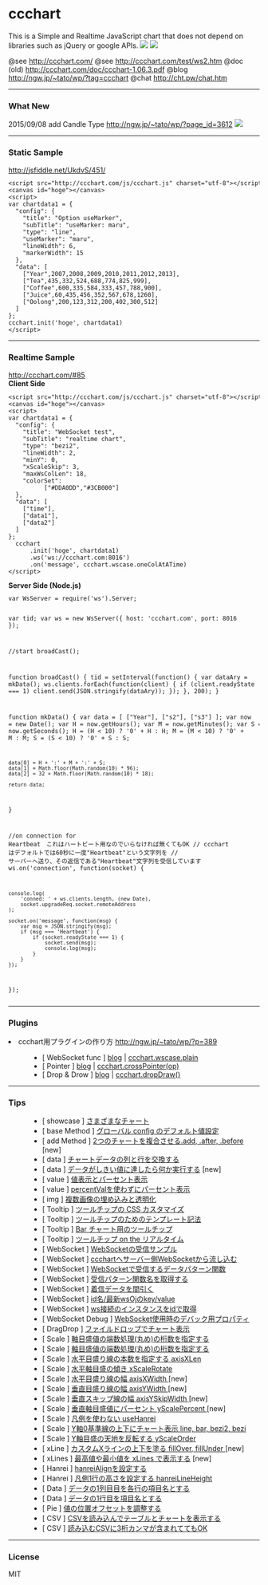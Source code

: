 # ccchart
This is a Simple and Realtime JavaScript chart that does not depend on libraries such as jQuery or google APIs.
<a href="http://ccchart.com/test/ws2.htm"><img src=http://ccchart.com/doc/img/ws2.png></a>
<a href="http://ccchart.com/#85"><img src=http://ccchart.com/doc/img/ws.png></a>

@see http://ccchart.com/
@see http://ccchart.com/test/ws2.htm
@doc (old) http://ccchart.com/doc/ccchart-1.06.3.pdf
@blog http://ngw.jp/~tato/wp/?tag=ccchart
@chat http://cht.pw/chat.htm


<hr>
<h3>What New</h3>  
2015/09/08 add Candle Type
<a href=http://ngw.jp/~tato/wp/?page_id=3612>http://ngw.jp/~tato/wp/?page_id=3612</a>
<a href=http://ngw.jp/~tato/wp/?page_id=3612><img with=380 src=http://ccchart.com/test/candle/candle.png></a>


<hr>
<h3>Static Sample</h3>  <a href=http://jsfiddle.net/UkdvS/451/>http://jsfiddle.net/UkdvS/451/</a>
<code><pre>&lt;script src="http://ccchart.com/js/ccchart.js" charset="utf-8">&lt;/script>
&lt;canvas id="hoge">&lt;/canvas>
&lt;script>
var chartdata1 = {
  "config": {
    "title": "Option useMarker",
    "subTitle": "useMarker: maru",
    "type": "line",
    "useMarker": "maru",
    "lineWidth": 6,
    "markerWidth": 15
  },
  "data": [
    ["Year",2007,2008,2009,2010,2011,2012,2013],
    ["Tea",435,332,524,688,774,825,999],
    ["Coffee",600,335,584,333,457,788,900],
    ["Juice",60,435,456,352,567,678,1260],
    ["Oolong",200,123,312,200,402,300,512]
  ]
};
ccchart.init('hoge', chartdata1)
&lt;/script>
</pre></code>
<hr>
<h3>Realtime Sample</h3> <a href=http://ccchart.com/#85>http://ccchart.com/#85</a><br>
<strong>Client Side</strong><code><pre>
&lt;script src="http://ccchart.com/js/ccchart.js" charset="utf-8">&lt;/script>
&lt;canvas id="hoge">&lt;/canvas>
&lt;script>
var chartdata1 = {
  "config": {
    "title": "WebSocket test",
    "subTitle": "realtime chart",
    "type": "bezi2",
    "lineWidth": 2,
    "minY": 0,
    "xScaleSkip": 3,
    "maxWsColLen": 18,
    "colorSet":
          ["#DDA0DD","#3CB000"]
  },
  "data": [
    ["time"],
    ["data1"],
    ["data2"]
  ]
};
  ccchart
      .init('hoge', chartdata1)
      .ws('ws://ccchart.com:8016')
      .on('message', ccchart.wscase.oneColAtATime)
&lt;/script>
</pre></code>
<strong>Server Side (Node.js)</strong>
<code><pre>var WsServer = require('ws').Server;

var tid;
var ws = new WsServer({
    host: 'ccchart.com',
    port: 8016
});

//start
broadCast();

function broadCast() {
    tid = setInterval(function() {
        var dataAry = mkData();
        ws.clients.forEach(function(client) {
            if (client.readyState === 1)
                client.send(JSON.stringify(dataAry));
        });
    }, 200);
}

function mkData() {
    var data = [
        ["Year"],
        ["s2"],
        ["s3"]
    ];
    var now = new Date();
    var H = now.getHours();
    var M = now.getMinutes();
    var S = now.getSeconds();
    H = (H &lt; 10) ? '0' + H : H;
    M = (M &lt; 10) ? '0' + M : M;
    S = (S &lt; 10) ? '0' + S : S;

    data[0] = H + ':' + M + ':' + S;
    data[1] = Math.floor(Math.random(10) * 96);
    data[2] = 32 + Math.floor(Math.random(10) * 18);

    return data;
}

//on connection for Heartbeat　これはハートビート用なのでいらなければ無くてもOK
// ccchart はデフォルトでは60秒に一度"Heartbeat"という文字列を
// サーバーへ送り、その返信である"Heartbeat"文字列を受信しています
ws.on('connection', function(socket) {

    console.log(
        'conned: ' + ws.clients.length, (new Date),
        socket.upgradeReq.socket.remoteAddress
    );

    socket.on('message', function(msg) {
        var msg = JSON.stringify(msg);
        if (msg === 'Heartbeat') {
            if (socket.readyState === 1) {
                socket.send(msg);
                console.log(msg);
            }
        }
    });
});
</pre></code>
<hr>
<h3>Plugins</h3>
<!-- //////////////////////////////////////  -->
<article id="plugins1">

<li>ccchart用プラグインの作り方 <a href="http://ngw.jp/~tato/wp/?p=389">http://ngw.jp/~tato/wp/?p=389</a></li>
<ul style="padding-left:68px;">
<li>[ WebSocket func ] <a href="http://ngw.jp/~tato/wp/?p=1080">blog</a> | <a href="http://ccchart.org/plugins/ws/wscase/plain/wscase-plain.htm">ccchart.wscase.plain</a></li>
<li>[ Pointer ] <a href="http://ngw.jp/~tato/wp/?p=836">blog</a> | <a href="http://ccchart.org/plugins/pointer/cross/cross-pointer2.htm">ccchart.crossPointer(op)</a></li>
<li>[ Drop & Drow ] <a href="http://ngw.jp/~tato/wp/?p=866">blog</a> | <a href="http://ccchart.org/plugins/dd/dropdraw/demo.htm">ccchart.dropDraw()</a></li>
</ul>
</article>

<hr>
<h3>Tips</h3>

<ul style="padding-left:68px;">
<!-- //////////////////////////////////////  -->
<article id="showcase1">
<li>[ showcase ] <a href="http://ccchart.com/test/showcase.htm">さまざまなチャート</a></li>
</article>
<!-- //////////////////////////////////////  -->
<article id="base1">
<li>[ base Method ] <a href="http://goo.gl/dKB7M">グローバル config のデフォルト値設定</a></li>
</article>

<!-- //////////////////////////////////////  -->
<article id="add1">
<li>[ add Method ] <a href="http://ccchart.org/test/adds/add-xhr2-3.htm">2つのチャートを複合させる.add, .after, .before</a><span class=new> [new]</span></li>
</article>

<!-- //////////////////////////////////////  -->
<article id="data1">
<li>[ data ] <a href="http://ccchart.org/test/col2row/test-1.htm">チャートデータの列と行を交換する</a></li>
</article>
<!-- //////////////////////////////////////  -->
<article id="data2">
<li>[ data ] <a href="http://ccchart.org/test/onmessage/1.htm">データがしきい値に達したら何か実行する</a><span class=new> [new]</span></li>
</article>

<!-- //////////////////////////////////////  -->
<article id="value1">
<li>[ value ] <a href="http://ccchart.org/test/useVal-percent/test.htm">値表示とパーセント表示</a></li>
</article>
<!-- //////////////////////////////////////  -->
<article id="value2">
<li>[ value ] <a href="http://ccchart.com/test/useVal-percent/parcent-without-percentVal.htm">percentValを使わずにパーセント表示</a></li>
</article>
<!-- //////////////////////////////////////  -->
<article id="img1">
<li>[ img ] <a href="http://ccchart.org/test/img/img.htm">複数画像の埋め込みと透明化 </a></li>
</article>
<!-- //////////////////////////////////////  -->
<article id="tooltip1">
<li>[ Tooltip ] <a href="http://qiita.com/items/fae3937363d1bb1b8090">ツールチップの CSS カスタマイズ </a></li>
</article>
<!-- //////////////////////////////////////  -->
<article id="tooltip2">
<li>[ Tooltip ] <a href="http://ccchart.com/test/tooltip-template/temp.htm">ツールチップのためのテンプレート記法</a></li>
</article>
<!-- //////////////////////////////////////  -->
<article id="tooltip3">
<li>[ Tooltip ] <a href="http://ccchart.org/test/tooltip/a1-1.htm">Bar チャート用のツールチップ</a></li>
</article>
<!-- //////////////////////////////////////  -->
<article id="tooltip4">
<li>[ Tooltip ] <a href="http://ccchart.org/test/tooltip/ws2-v1.06.6b2.htm">ツールチップ on the リアルタイム</a></li>
</article>
<!-- //////////////////////////////////////  -->
<article id="ws1">
<li>[ WebSocket ] <a href="http://ccchart.com/test/ws2.htm">WebSocketの受信サンプル</a></li>
</article>
<!-- //////////////////////////////////////  -->
<article id="ws2">
<li>[ WebSocket ] <a href="http://qiita.com/items/a461cdc8c2079d9b8530">ccchartへサーバー側WebSocketから流し込む</a></li>
</article>
<!-- //////////////////////////////////////  -->
<article id="ws3">
<li>[ WebSocket ] <a href="http://ccchart.org/test/ws/IncomingCounter-1.htm">WebSocketで受信するデータパターン関数</a></li>
</article>
<!-- //////////////////////////////////////  -->
<article id="ws4">
<li>[ WebSocket ] <a href="http://ccchart.org/test/wscaseName/test1.htm">受信パターン関数名を取得する</a></li>
</article>
<!-- //////////////////////////////////////  -->
<article id="ws5">
<li>[ WebSocket ] <a href="http://ccchart.org/test/someCols/test-2.htm">着信データを間引く</a></li>
</article>
<!-- //////////////////////////////////////  -->
<article id="ws6">
<li>[ WebSocket ] <a href="http://ccchart.org/test/wsidoj/test1.htm">id名/最新wsOjのkey/value</a></li>
</article>
<!-- //////////////////////////////////////  -->
<article id="ws7">
<li>[ WebSocket ] <a href="http://ccchart.org/test/getWsById/test1.htm">ws接続のインスタンスをidで取得</a></li>
</article>
<!-- //////////////////////////////////////  -->
<article id="dbg1">
<li>[ WebSocket Debug ] <a href="http://ccchart.org/test/ws/test-1.htm">WebSocket使用時のデバック用プロパティ</a></li>
</article>
<!-- //////////////////////////////////////  -->
<article id="drag1">
<li>[ DragDrop ] <a href="http://ccchart.org/test/dragdrop/dd1.htm">ファイルドロップでチャート表示</a></li>
</article>
<!-- //////////////////////////////////////  -->
<article id="scale1">
<li>[ Scale ] <a href="http://ccchart.org/test/decimal/test-4.htm">軸目盛値の端数処理(丸め)の桁数を指定する</a></li>
</article>
<!-- //////////////////////////////////////  -->
<article id="scale2">
<li>[ Scale ] <a href="http://ccchart.org/test/decimal/test-4.htm">軸目盛値の端数処理(丸め)の桁数を指定する</a></li>
</article>
<!-- //////////////////////////////////////  -->
<article id="scale3">
<li>[ Scale ] <a href="http://ccchart.org/test/axisYLen/test2.htm">水平目盛り線の本数を指定する axisXLen</a></li>
</article>
<!-- //////////////////////////////////////  -->
<article id="scale4">
<li>[ Scale ] <a href="http://ccchart.org/test/rotate4scale/test-1.htm">水平軸目盛の傾き xScaleRotate</a></li>
</article>
<!-- //////////////////////////////////////  -->
<article id="scale5">
<li>[ Scale ] <a href="http://ccchart.org/test/axisXWidth/test1.htm">水平目盛り線の幅 axisXWidth </a><span class=new> [new]</span></li>
</article>
<!-- //////////////////////////////////////  -->
<article id="scale6">
<li>[ Scale ] <a href="http://ccchart.org/test/axisYWidth/test1.htm">垂直目盛り線の幅 axisYWidth </a><span class=new> [new]</span></li>
</article>
<!-- //////////////////////////////////////  -->
<article id="scale7">
<li>[ Scale ] <a href="http://ccchart.org/test/axisYSkipWidth/test1.htm">垂直スキップ線の幅 axisYSkipWidth </a><span class=new> [new]</span></li>
</article>
<!-- //////////////////////////////////////  -->
<article id="scale8">
<li>[ Scale ] <a href="http://ccchart.org/test/yScalePercent/test1.htm">垂直軸目盛値にパーセント yScalePercent </a><span class=new> [new]</span></li>
</article>

<!-- //////////////////////////////////////  -->
<article id="scale9">
<li>[ Scale ] <a href="http://ccchart.org/test/useHanrei/test-css-marker.htm">凡例を使わない useHanrei</a></li>
</article>
<article id="scale10">
<li>[ Scale ] <a href="http://ccchart.org/test/barYMinus/test.htm">Y軸0基準線の上下にチャート表示 line, bar, bezi2, bezi</a></li>
</article>

<!-- //////////////////////////////////////  -->
<article id="scale11">
<li>[ Scale ] <a href="http://ccchart.com/test/yScaleOrder/test-3.htm">Y軸目盛の天地を反転する yScaleOrder</a></li>
</article>

<!-- //////////////////////////////////////  -->
<article id="xline1">
<li>[ xLine ] <a href="http://ccchart.org/test/xLine/fillUnder-fillOver/1.htm">カスタムXラインの上下を塗る fillOver, fillUnder </a><span class=new> [new]</span></li>
</article>

<!-- //////////////////////////////////////  -->
<article id="xline2">
<li>[ xLines ] <a href="http://ccchart.org/test/xLine/keep1.htm">最高値や最小値を xLines で表示する</a><span class="new"> [new]</span></li>
</article>

<!-- //////////////////////////////////////  -->
<article id="hanrei1">
<li>[ Hanrei ] <a href="http://ccchart.org/test/hanreiAlign/test.htm">hanreiAlignを設定する</a></li>
</article>
<!-- //////////////////////////////////////  -->
<article id="hanrei2">
<li>[ Hanrei ] <a href="http://ccchart.org/test/hanreiLineHeight/test.htm">凡例1行の高さを設定する hanreiLineHeight</a></li>
</article></li>

<!-- //////////////////////////////////////  -->
<article id="data1">
<li>[ Data ] <a href="http://ccchart.org/test/useFirstToRowName/test2.htm">データの1列目目を各行の項目名とする</a></li>
<li>[ Data ] <a href="http://ccchart.org/test/useFirstToColName/test2.htm">データの1行目を項目名とする</a></li>
</article>
<!-- //////////////////////////////////////  -->
<article id="pie1">
<li>[ Pie ] <a href="http://ccchart.org/test/pieValPosOffset/test-pie01.htm">値の位置オフセットを調整する</a></li>
</article>

<!-- //////////////////////////////////////  -->
<article id="csv1">
<li>[ CSV ] <a href="http://jsgt.org/lib/jquery/plugin/csv2table/v002/test.htm#nview40">CSVを読み込んでテーブルとチャートを表示する</a></li>
</article>

<!-- //////////////////////////////////////  -->
<article id="csv2">
<li>[ CSV ] <a href="http://ccchart.org/test/data2num/q2-1.htm">読み込むCSVに3桁カンマが含まれててもOK</a></li>
</article>

</ul>

<hr>
<h3>License</h3>
MIT
